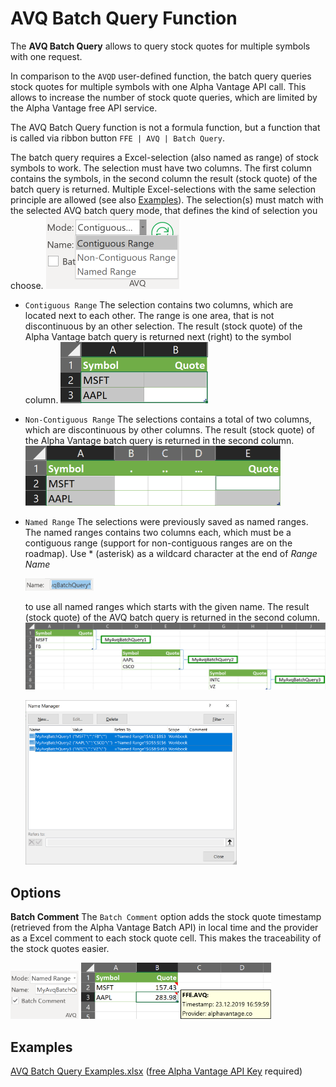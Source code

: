 # AVQ Batch Query Function

The **AVQ Batch Query** allows to query stock quotes for multiple symbols with one request.

In comparison to the `AVQD` user-defined function, the batch query queries stock quotes for multiple symbols with one Alpha Vantage API call. This allows to increase the number of stock quote queries, which are limited by the Alpha Vantage free API service.

The AVQ Batch Query function is not a formula function, but a function that is called via ribbon button `FFE | AVQ | Batch Query`.

The batch query requires a Excel-selection (also named as range) of stock symbols to work. The selection must have two columns. The first column contains the symbols, in the second column the result (stock quote) of the batch query is returned. Multiple Excel-selections with the same selection principle are allowed (see also [Examples](#examples)).
The selection(s) must match with the selected AVQ batch query mode, that defines the kind of selection you choose.
<img src="Images/AVQ Batch Query.md - Modes.png" style="zoom: 50%;" />

* `Contiguous Range`
  The selection contains two columns, which are located next to each other. The range is one area, that is not discontinuous by an other selection.
  The result (stock quote) of the Alpha Vantage batch query is returned next (right) to the symbol column.
  <img src="Images/AVQ Batch Query.md - Contiguous Range Mode.png" style="zoom: 50%;" />
  
* `Non-Contiguous Range`
  The selections contains a total of two columns, which are discontinuous by other columns.
  The result (stock quote) of the Alpha Vantage batch query is returned in the second column.
  <img src="Images/AVQ Batch Query.md - Non-Contiguous Range Mode.png" style="zoom:50%;" />
  
* `Named Range`
  The selections were previously saved as named ranges. The named ranges contains two columns each, which must be a contiguous range (support for non-contiguous ranges are on the roadmap).
  Use * (asterisk) as a wildcard character at the end of *Range Name* 
  
  <img src="Images/AVQ Batch Query.md - Range Name.png" style="zoom:33%;" />
  
  to use all named ranges which starts with the given name.
  The result (stock quote) of the AVQ batch query is returned in the second column.
  <img src="Images/AVQ Batch Query.md - Named Range Mode.png" style="zoom:50%;" />
  
  <img src="Images/AVQ Batch Query.md - Named Ranges - Name Manager.png" style="zoom: 33%;" />



## Options

**Batch Comment**
The `Batch Comment` option adds the stock quote timestamp (retrieved from the Alpha Vantage Batch API) in local time and the provider as a Excel comment to each stock quote cell. This makes the traceability of the stock quotes easier.

<img src="Images/AVQ Batch Query.md - Batch Comment.png" style="zoom:33%;" />
<img src="Images/AVQ Batch Query.md - Batch Comment Example.png" style="zoom:33%;" />



## Examples

<a href="Attachments/AVQ Batch Query Examples.xlsx">AVQ Batch Query Examples.xlsx</a> ([free Alpha Vantage API Key](https://www.alphavantage.co/support/#api-key) required)
